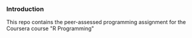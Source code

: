 ### Introduction

This repo contains the peer-assessed programming assignment for the Coursera course "R Programming"
